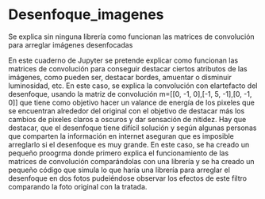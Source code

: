 # Desenfoque_imagenes
Se explica sin ninguna librería como funcionan las matrices de convolución para arreglar imágenes desenfocadas

En este cuaderno de Jupyter se pretende explicar como funcionan las matrices de convolución para conseguir destacar ciertos atributos de las imágenes, como pueden ser, destacar bordes, amuentar o disminuir luminosidad, etc. 
En este caso, se explica la convolución con elartefacto del desenfoque, usando la matriz de convolución m=[[0, -1, 0],[-1, 5, -1],[0, -1, 0]] que tiene como objetivo hacer un valance de energía de los pixeles que se encuentran alrededor del original con el objetivo de destacar más los cambios de pixeles claros a oscuros y dar sensación de nitidez.
Hay que destacar, que el desenfoque tiene difícil solución y según algunas personas que comparten la información en internet aseguran que es imposible arreglarlo si el desenfoque es muy grande.
En este caso, se ha creado un pequeño proogrma donde primero explica el funcionamiento de las matrices de convolución comparándolas con una librería y se ha creado un pequeño código que simula lo que haría una librería para arreglar el desenfoque en dos fotos pudeiéndose observar los efectos de este filtro comparando la foto original con la tratada.
